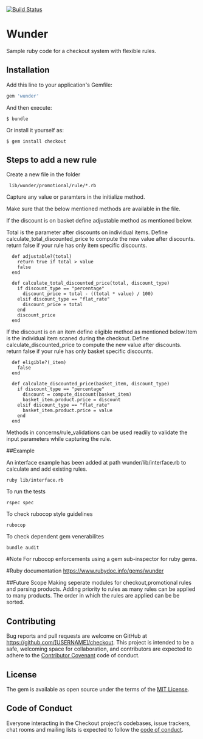 [![Build Status](https://travis-ci.org/basicsaki/wunder.svg?branch=master)](https://travis-ci.org/basicsaki/wunder)


# Wunder

Sample ruby code for a checkout system with flexible rules. 

## Installation

Add this line to your application's Gemfile:

```ruby
gem 'wunder'
```

And then execute:

    $ bundle

Or install it yourself as:

    $ gem install checkout

## Steps to add a new rule

Create a new file in the folder
	 
	 lib/wunder/promotional/rule/*.rb

Capture any value or paramters in the initialize method.

Make sure that the below mentioned methods are available in the file.

If the discount is on basket define adjustable method as mentioned below.

Total is the parameter after discounts on individual items.
Define calculate_total_discounted_price to compute the new value after discounts.
return false if your rule has only item specific discounts.

      def adjustable?(total)
        return true if total > value
        false
      end

      def calculate_total_discounted_price(total, discount_type)
        if discount_type == "percentage"
          discount_price = total - ((total * value) / 100)
        elsif discount_type == "flat_rate"
          discount_price = total
        end
        discount_price
      end


If the discount is on an item define eligible method as mentioned below.Item is the individual item scaned during the checkout.
Define calculate_discounted_price to compute the new value after discounts.
return false if your rule has only basket specific discounts.

      def eligible?(_item)
        false
      end

      def calculate_discounted_price(basket_item, discount_type)
        if discount_type == "percentage"
          discount = compute_discount(basket_item)
          basket_item.product.price = discount
        elsif discount_type == "flat_rate"
          basket_item.product.price = value
        end
      end

Methods in concerns/rule_validations can be used readily to validate the input parameters while capturing the rule.

##Example

An interface example has been added at path wunder/lib/interface.rb to calculate and add existing rules.

	ruby lib/interface.rb

To run the tests
	
	rspec spec

To check rubocop style guidelines

	rubocop 

To check dependent gem venerabilites

	bundle audit


#Note
For rubocop enforcements using a gem sub-inspector for ruby gems.


#Ruby documentation
https://www.rubydoc.info/gems/wunder

##Future Scope
Making seperate modules for checkout,promotional rules and parsing products.
Adding priority to rules as many rules can be applied to many products. The order in which the rules are applied can be be sorted.

## Contributing

Bug reports and pull requests are welcome on GitHub at https://github.com/[USERNAME]/checkout. This project is intended to be a safe, welcoming space for collaboration, and contributors are expected to adhere to the [Contributor Covenant](http://contributor-covenant.org) code of conduct.

## License

The gem is available as open source under the terms of the [MIT License](https://opensource.org/licenses/MIT).

## Code of Conduct

Everyone interacting in the Checkout project’s codebases, issue trackers, chat rooms and mailing lists is expected to follow the [code of conduct](https://github.com/[USERNAME]/checkout/blob/master/CODE_OF_CONDUCT.md).


